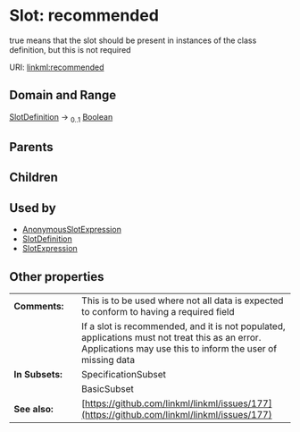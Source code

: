 
# Slot: recommended


true means that the slot should be present in instances of the class definition, but this is not required

URI: [linkml:recommended](https://w3id.org/linkml/recommended)


## Domain and Range

[SlotDefinition](SlotDefinition.md) &#8594;  <sub>0..1</sub> [Boolean](Boolean.md)

## Parents


## Children


## Used by

 * [AnonymousSlotExpression](AnonymousSlotExpression.md)
 * [SlotDefinition](SlotDefinition.md)
 * [SlotExpression](SlotExpression.md)

## Other properties

|  |  |  |
| --- | --- | --- |
| **Comments:** | | This is to be used where not all data is expected to conform to having a required field |
|  | | If a slot is recommended, and it is not populated, applications must not treat this as an error. Applications may use this to inform the user of missing data |
| **In Subsets:** | | SpecificationSubset |
|  | | BasicSubset |
| **See also:** | | [https://github.com/linkml/linkml/issues/177](https://github.com/linkml/linkml/issues/177) |

